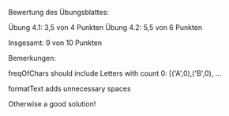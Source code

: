 Bewertung des Übungsblattes:

Übung 4.1:   3,5 von  4 Punkten
Übung 4.2:   5,5 von  6 Punkten

Insgesamt:  9 von 10 Punkten

Bemerkungen:

freqOfChars should include Letters with count 0: [('A',0),('B',0), ...

formatText adds unnecessary spaces

Otherwise a good solution!